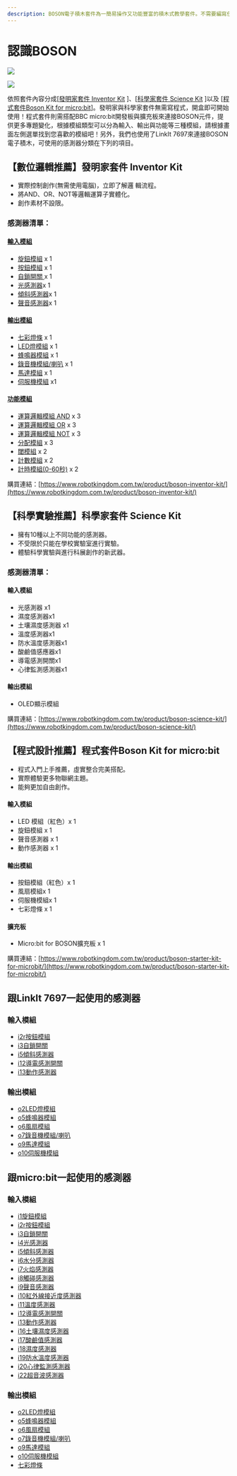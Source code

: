 ```yaml
---
description: BOSON電子積木套件為一簡易操作又功能豐富的積木式教學套件。不需要編寫任何程式即可上手，與孩子們一起來探索週遭的世界吧！
---
```


# 認識BOSON

![](../../.gitbook/assets/BOSON-product-1.jpg)

![](../../.gitbook/assets/BOSON-product-2.jpg)

依照套件內容分成\[[發明家套件 Inventor Kit](https://cavedu.gitbook.io/cavedu/boson/boson_intro#shu-wei-luo-ji-tui-jian-fa-ming-jia-tao-jian-inventor-kit) ]、\[[科學家套件 Science Kit](https://cavedu.gitbook.io/cavedu/boson/boson_intro#ke-xue-shi-yan-tui-jian-ke-xue-jia-tao-jian-science-kit) ]以及 \[[程式套件Boson Kit for micro:bit](https://cavedu.gitbook.io/cavedu/boson/boson_intro#cheng-shi-she-ji-tui-jian-cheng-shi-tao-jian-boson-kit-for-microbit)]。發明家與科學家套件無需寫程式，開盒即可開始使用！程式套件則需搭配BBC micro:bit開發板與擴充板來連接BOSON元件，提供更多專題變化，根據模組類型可以分為輸入、輸出與功能等三種模組，請根據畫面左側選單找到您喜歡的模組吧！另外，我們也使用了LinkIt 7697來連接BOSON電子積木，可使用的感測器分類在下列的項目。

## 【數位邏輯推薦】發明家套件 Inventor Kit

* 實際控制創作(無需使用電腦)，立即了解邏 輯流程。
* 將AND、OR、NOT等邏輯運算子實體化。
* 創作素材不設限。

### 感測器清單：

#### [輸入模組](https://cavedu.gitbook.io/cavedu/boson/boson_intro/input_modules)

* [旋鈕模組](https://cavedu.gitbook.io/cavedu/boson/boson_intro/input_modules/rotation_sensor) x 1
* [按鈕模組](https://cavedu.gitbook.io/cavedu/boson/boson_intro/input_modules/push_button) x 1
* [自鎖開關 ](https://cavedu.gitbook.io/boson/self_locking_switch)x 1
* [光感測器](https://cavedu.gitbook.io/cavedu/boson/boson_intro/input_modules/light_sensor)x 1
* [傾斜感測器](https://cavedu.gitbook.io/boson/boson_intro/input_modules/tilt_switch)x 1
* [聲音感測器](https://cavedu.gitbook.io/boson/boson_intro/input_modules/sound_sensor)x 1

#### [輸出模組](https://cavedu.gitbook.io/cavedu/boson/boson_intro/output_modules)

* [七彩燈條](https://cavedu.gitbook.io/cavedu/boson/boson_intro/output_modules/rgb_led_string) x 1
* [LED燈模組](https://cavedu.gitbook.io/cavedu/boson/boson_intro/output_modules/led_module) x 1
* [蜂鳴器模組](https://cavedu.gitbook.io/cavedu/boson/boson_intro/output_modules/buzzer_module) x 1
* [錄音機模組/喇叭](https://cavedu.gitbook.io/cavedu/boson/boson_intro/output_modules/voice_recorder_module) x 1
* [馬達模組](https://cavedu.gitbook.io/cavedu/boson/boson_intro/output_modules/motor_controller_module) x 1
* [伺服機模組](https://cavedu.gitbook.io/cavedu/boson/boson_intro/output_modules/servo_module_with_servo) x1

#### [功能模組](https://cavedu.gitbook.io/cavedu/boson/boson_intro/funtion_modules)

* [運算邏輯模組 AND](https://cavedu.gitbook.io/cavedu/boson/boson_intro/funtion_modules/logic_module_and) x 3
* [運算邏輯模組 OR](https://cavedu.gitbook.io/cavedu/boson/boson_intro/funtion_modules/logic_module_or) x 3
* [運算邏輯模組 NOT](https://cavedu.gitbook.io/cavedu/boson/boson_intro/funtion_modules/logic_module_not) x 3
* [分配模組](https://cavedu.gitbook.io/cavedu/boson/boson_intro/funtion_modules/splitter_module) x 3
* [閾模組](https://cavedu.gitbook.io/cavedu/boson/boson_intro/funtion_modules/threshold_module) x 2
* [計數模組](https://cavedu.gitbook.io/cavedu/boson/boson_intro/funtion_modules/reversible_counter_module) x 2
* [計時模組(0-60秒)](https://cavedu.gitbook.io/cavedu/boson/boson_intro/funtion_modules/duration_module) x 2

購買連結：[https://www.robotkingdom.com.tw/product/boson-inventor-kit/](https://www.robotkingdom.com.tw/product/boson-inventor-kit/)

## 【科學實驗推薦】科學家套件 Science Kit

* 擁有10種以上不同功能的感測器。
* 不受限於只能在學校實驗室進行實驗。
* 體驗科學實驗與進行科展創作的新武器。

### 感測器清單：

#### 輸入模組

* 光感測器 x1
* 濕度感測器x1
* 土壤濕度感測器 x1
* 溫度感測器x1
* 防水溫度感測器x1
* 酸鹼值感應器x1
* 導電感測開關x1
* 心律監測感測器x1

#### 輸出模組

* OLED顯示模組

購買連結：[https://www.robotkingdom.com.tw/product/boson-science-kit/](https://www.robotkingdom.com.tw/product/boson-science-kit/)

## 【程式設計推薦】程式套件Boson Kit for micro:bit

* 程式入門上手推薦，虛實整合完美搭配。
* 實際體驗更多物聯網主題。
* 能夠更加自由創作。

#### 輸入模組

* LED 模組（紅色）x 1
* 旋鈕模組 x 1
* 聲音感測器 x 1
* 動作感測器 x 1

#### 輸出模組

* 按鈕模組（紅色）x 1
* 風扇模組x 1
* 伺服機模組x 1
* 七彩燈條 x 1

#### 擴充板

* Micro:bit for BOSON擴充板 x 1

購買連結：[https://www.robotkingdom.com.tw/product/boson-starter-kit-for-microbit/](https://www.robotkingdom.com.tw/product/boson-starter-kit-for-microbit/)

## 跟LinkIt 7697一起使用的感測器

### 輸入模組

* [i2r按鈕模組](input_modules/push_button.md)
* [i3自鎖開關](input_modules/self_locking_switch.md)
* [i5傾斜感測器](input_modules/tilt_switch.md)
* [i12導電感測開關](input_modules/conductivity_sensor_switch.md)
* [i13動作感測器](input_modules/motion_sensor.md)

### **輸出模組**

* [o2LED燈模組](output_modules/led_module.md)
* [o5蜂鳴器模組](output_modules/buzzer_module.md)
* [o6風扇模組](output_modules/fan_module.md)
* [o7錄音機模組/喇叭](output_modules/voice_recorder_module.md)
* [o9馬達模組](output_modules/motor_controller_module.md)
* [o10伺服機模組](output_modules/servo_module_with_servo.md)

## 跟micro:bit一起使用的感測器

### 輸入模組

* [i1旋鈕模組](input_modules/rotation_sensor.md)
* [i2r按鈕模組](input_modules/push_button.md)
* [i3自鎖開關](input_modules/self_locking_switch.md)
* [i4光感測器](input_modules/light_sensor.md)
* [i5傾斜感測器](input_modules/tilt_switch.md)
* [i6水分感測器](input_modules/steam_sensor.md)
* [i7火焰感測器](input_modules/flame_sensor.md)
* [i8觸碰感測器](input_modules/touch_sensor.md)
* [i9聲音感測器](input_modules/sound_sensor.md)
* [i10紅外線接近度感測器](input_modules/ir_proximity_sensor.md)
* [i11溫度感測器](input_modules/temperature_sensor.md)
* [i12導電感測開關](input_modules/conductivity_sensor_switch.md)
* [i13動作感測器](input_modules/motion_sensor.md)
* [i16土壤濕度感測器](input_modules/soil_moisture_sensor.md)
* [i17酸鹼值感測器](input_modules/ph_sensor.md)
* [i18濕度感測器](input_modules/humidity_sensor.md)
* [i19防水溫度感測器](input_modules/water_proof_temperature_sensor.md)
* [i20心律監測感測器](input_modules/heartrate_monitor_sensor.md)
* [i22超音波感測器](input_modules/ultrasonic_sensor.md)

### **輸出模組**

* [o2LED燈模組](output_modules/led_module.md)
* [o5蜂鳴器模組](output_modules/buzzer_module.md)
* [o6風扇模組](output_modules/fan_module.md)
* [o7錄音機模組/喇叭](output_modules/voice_recorder_module.md)
* [o9馬達模組](output_modules/motor_controller_module.md)
* [o10伺服機模組](output_modules/servo_module_with_servo.md)
* [七彩燈條](output_modules/rgb_led_string.md)
